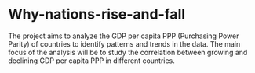 # Why-nations-rise-and-fall
The project aims to analyze the GDP per capita PPP (Purchasing Power Parity) of countries to identify patterns and trends in the data. The main focus of the analysis will be to study the correlation between growing and declining GDP per capita PPP in different countries.
